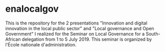 # enalocalgov
This is the repository for the 2 presentations "Innovation and digital innovation in the local public sector" and "Local governance and Open Government" I realized for the Seminar on Local Governance for a South-African delegation from 1 to 5 July 2019.
This seminar is organized by l'École nationale d'administration.
